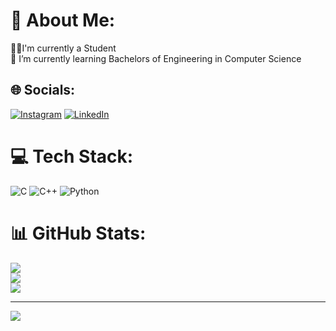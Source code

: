 # 💫 About Me:
🧑‍🎓I'm currently a Student<br>🌱 I’m currently learning Bachelors of Engineering in Computer Science <br>


## 🌐 Socials:
[![Instagram](https://img.shields.io/badge/Instagram-%23E4405F.svg?logo=Instagram&logoColor=white)](https://instagram.com/srujan_s.d) [![LinkedIn](https://img.shields.io/badge/LinkedIn-%230077B5.svg?logo=linkedin&logoColor=white)](https://www.linkedin.com/in/srujan-s-d?lipi=urn%3Ali%3Apage%3Ad_flagship3_profile_view_base_contact_details%3BXuHJ4VI8StCf624KyjdGGg%3D%3D) 

# 💻 Tech Stack:
![C](https://img.shields.io/badge/c-%2300599C.svg?style=for-the-badge&logo=c&logoColor=white) ![C++](https://img.shields.io/badge/c++-%2300599C.svg?style=for-the-badge&logo=c%2B%2B&logoColor=white) ![Python](https://img.shields.io/badge/python-3670A0?style=for-the-badge&logo=python&logoColor=ffdd54)
# 📊 GitHub Stats:
![](https://github-readme-stats.vercel.app/api?username=srujansd&theme=monokai&hide_border=true&include_all_commits=true&count_private=true)<br/>
![](https://github-readme-streak-stats.herokuapp.com/?user=srujansd&theme=monokai&hide_border=true)<br/>
![](https://github-readme-stats.vercel.app/api/top-langs/?username=srujansd&theme=monokai&hide_border=true&include_all_commits=true&count_private=true&layout=compact)

---
[![](https://visitcount.itsvg.in/api?id=srujansd&icon=0&color=0)](https://visitcount.itsvg.in)

<!-- Proudly created with GPRM ( https://gprm.itsvg.in ) -->
